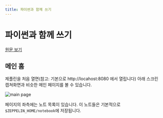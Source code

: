 ```yaml
---
title: 파이썬과 함께 쓰기
---
```


# 파이썬과 함께 쓰기
[원문 보기](http://zeppelin.apache.org/docs/0.8.0/quickstart/explore_ui.html)

## 메인 홈
제플린을 처음 열면(참고: 기본으로 http://locahost:8080 에서 열립니다) 아래 스크린 캡쳐화면과 비슷한 메인 페이지를 볼 수 있습니다.

![main page](http://zeppelin.apache.org/docs/0.8.0/assets/themes/zeppelin/img/ui-img/homepage.png)

페이지의 좌측에는 노트 목록이 있습니다. 이 노트들은 기본적으로 `$ZEPPELIN_HOME/notebook`에 저장됩니다.